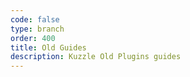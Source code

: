 ```yaml
---
code: false
type: branch
order: 400
title: Old Guides
description: Kuzzle Old Plugins guides
---
```

